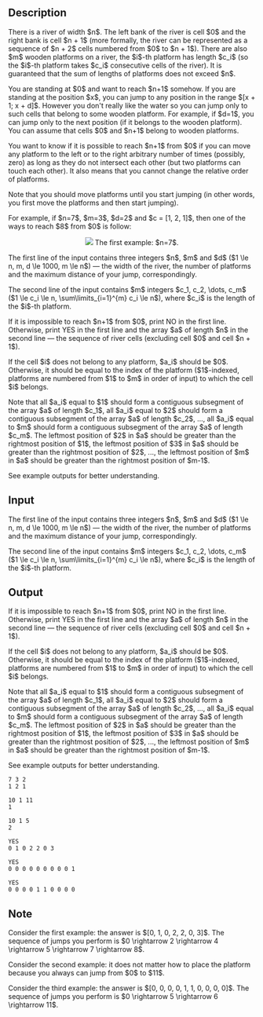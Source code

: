 ## Description

<div><p>There is a river of width $n$. The left bank of the river is cell $0$ and the right bank is cell $n + 1$ (more formally, the river can be represented as a sequence of $n + 2$ cells numbered from $0$ to $n + 1$). There are also $m$ wooden platforms on a river, the $i$-th platform has length $c_i$ (so the $i$-th platform takes $c_i$ consecutive cells of the river). It is guaranteed that the sum of lengths of platforms does not exceed $n$.</p><p>You are standing at $0$ and want to reach $n+1$ somehow. If you are standing at the position $x$, you can jump to any position in the range $[x + 1; x + d]$. <span class="tex-font-style-bf">However</span> you don't really like the water so you can jump only to such cells that belong to some wooden platform. For example, if $d=1$, you can jump only to the next position (if it belongs to the wooden platform). <span class="tex-font-style-bf">You can assume that cells $0$ and $n+1$ belong to wooden platforms</span>.</p><p>You want to know if it is possible to reach $n+1$ from $0$ if you can move any platform to the left or to the right arbitrary number of times (possibly, zero) as long as they do not intersect each other (but two platforms can touch each other). It also means that you cannot change the relative order of platforms.</p><p><span class="tex-font-style-bf">Note that you should move platforms until you start jumping</span> (in other words, you first move the platforms and then start jumping).</p><p>For example, if $n=7$, $m=3$, $d=2$ and $c = [1, 2, 1]$, then one of the ways to reach $8$ from $0$ is follow:</p><center> <img class="tex-graphics" src="file://wYzmnXqL.png" style="max-width: 100.0%;max-height: 100.0%;">   <span class="tex-font-size-small">The first example: $n=7$.</span> </center></div><div class="input-specification"><p>The first line of the input contains three integers $n$, $m$ and $d$ ($1 \le n, m, d \le 1000, m \le n$) — the width of the river, the number of platforms and the maximum distance of your jump, correspondingly.</p><p>The second line of the input contains $m$ integers $c_1, c_2, \dots, c_m$ ($1 \le c_i \le n, \sum\limits_{i=1}^{m} c_i \le n$), where $c_i$ is the length of the $i$-th platform.</p></div><div class="output-specification"><p>If it is impossible to reach $n+1$ from $0$, print <span class="tex-font-style-tt">NO</span> in the first line. Otherwise, print <span class="tex-font-style-tt">YES</span> in the first line and the array $a$ of length $n$ in the second line — the sequence of river cells (excluding cell $0$ and cell $n + 1$).</p><p>If the cell $i$ does not belong to any platform, $a_i$ should be $0$. Otherwise, it should be equal to the index of the platform ($1$-indexed, platforms are numbered from $1$ to $m$ in order of input) to which the cell $i$ belongs.</p><p><span class="tex-font-style-bf">Note that</span> all $a_i$ equal to $1$ should form a contiguous subsegment of the array $a$ of length $c_1$, all $a_i$ equal to $2$ should form a contiguous subsegment of the array $a$ of length $c_2$, ..., all $a_i$ equal to $m$ should form a contiguous subsegment of the array $a$ of length $c_m$. The leftmost position of $2$ in $a$ should be greater than the rightmost position of $1$, the leftmost position of $3$ in $a$ should be greater than the rightmost position of $2$, ..., the leftmost position of $m$ in $a$ should be greater than the rightmost position of $m-1$.</p><p>See example outputs for better understanding.</p></div>

## Input

<p>The first line of the input contains three integers $n$, $m$ and $d$ ($1 \le n, m, d \le 1000, m \le n$) — the width of the river, the number of platforms and the maximum distance of your jump, correspondingly.</p><p>The second line of the input contains $m$ integers $c_1, c_2, \dots, c_m$ ($1 \le c_i \le n, \sum\limits_{i=1}^{m} c_i \le n$), where $c_i$ is the length of the $i$-th platform.</p>

## Output

<p>If it is impossible to reach $n+1$ from $0$, print <span class="tex-font-style-tt">NO</span> in the first line. Otherwise, print <span class="tex-font-style-tt">YES</span> in the first line and the array $a$ of length $n$ in the second line — the sequence of river cells (excluding cell $0$ and cell $n + 1$).</p><p>If the cell $i$ does not belong to any platform, $a_i$ should be $0$. Otherwise, it should be equal to the index of the platform ($1$-indexed, platforms are numbered from $1$ to $m$ in order of input) to which the cell $i$ belongs.</p><p><span class="tex-font-style-bf">Note that</span> all $a_i$ equal to $1$ should form a contiguous subsegment of the array $a$ of length $c_1$, all $a_i$ equal to $2$ should form a contiguous subsegment of the array $a$ of length $c_2$, ..., all $a_i$ equal to $m$ should form a contiguous subsegment of the array $a$ of length $c_m$. The leftmost position of $2$ in $a$ should be greater than the rightmost position of $1$, the leftmost position of $3$ in $a$ should be greater than the rightmost position of $2$, ..., the leftmost position of $m$ in $a$ should be greater than the rightmost position of $m-1$.</p><p>See example outputs for better understanding.</p>





```input1
7 3 2
1 2 1
```




```input2
10 1 11
1
```




```input3
10 1 5
2
```




```output1
YES
0 1 0 2 2 0 3
```




```output2
YES
0 0 0 0 0 0 0 0 0 1
```




```output3
YES
0 0 0 0 1 1 0 0 0 0
```



## Note

<p>Consider the first example: the answer is $[0, 1, 0, 2, 2, 0, 3]$. The sequence of jumps you perform is $0 \rightarrow 2 \rightarrow 4 \rightarrow 5 \rightarrow 7 \rightarrow 8$.</p><p>Consider the second example: it does not matter how to place the platform because you always can jump from $0$ to $11$.</p><p>Consider the third example: the answer is $[0, 0, 0, 0, 1, 1, 0, 0, 0, 0]$. The sequence of jumps you perform is $0 \rightarrow 5 \rightarrow 6 \rightarrow 11$.</p>
